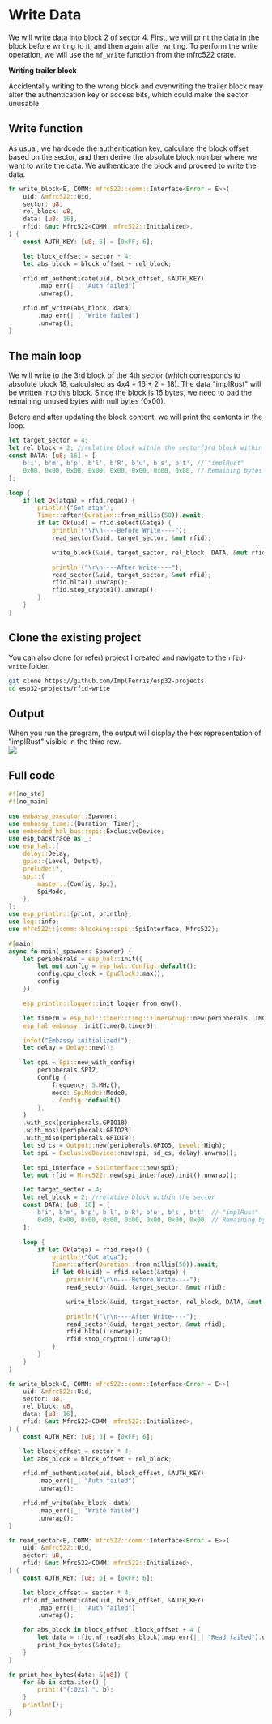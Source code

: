 # Write Data

We will write data into block 2 of sector 4. First, we will print the data in the block before writing to it, and then again after writing. To perform the write operation, we will use the `mf_write` function from the mfrc522 crate.

<div class="alert-box alert-box-danger">
    <span class="icon"><i class="fa fa-flash"></i></span>
    <div class="alert-content">
        <b class="alert-title">Writing trailer block</b>
        <p>Accidentally writing to the wrong block and overwriting the trailer block may alter the authentication key or access bits, which could make the sector unusable.</p>
    </div>
</div>


## Write function

As usual, we hardcode the authentication key, calculate the block offset based on the sector, and then derive the absolute block number where we want to write the data. We authenticate the block and proceed to write the data.

```rust
fn write_block<E, COMM: mfrc522::comm::Interface<Error = E>>(
    uid: &mfrc522::Uid,
    sector: u8,
    rel_block: u8,
    data: [u8; 16],
    rfid: &mut Mfrc522<COMM, mfrc522::Initialized>,
) {
    const AUTH_KEY: [u8; 6] = [0xFF; 6];

    let block_offset = sector * 4;
    let abs_block = block_offset + rel_block;

    rfid.mf_authenticate(uid, block_offset, &AUTH_KEY)
        .map_err(|_| "Auth failed")
        .unwrap();

    rfid.mf_write(abs_block, data)
        .map_err(|_| "Write failed")
        .unwrap();
}
```

## The main loop
We will write to the 3rd block of the 4th sector (which corresponds to absolute block 18, calculated as 4x4 = 16 + 2 = 18). The data "implRust" will be written into this block. Since the block is 16 bytes, we need to pad the remaining unused bytes with null bytes (0x00).

Before and after updating the block content, we will print the contents in the loop.

```rust
let target_sector = 4;
let rel_block = 2; //relative block within the sector(3rd block within the sector)
const DATA: [u8; 16] = [
    b'i', b'm', b'p', b'l', b'R', b'u', b's', b't', // "implRust"
    0x00, 0x00, 0x00, 0x00, 0x00, 0x00, 0x00, 0x00, // Remaining bytes as 0x00
];

loop {
    if let Ok(atqa) = rfid.reqa() {
        println!("Got atqa");
        Timer::after(Duration::from_millis(50)).await;
        if let Ok(uid) = rfid.select(&atqa) {
            println!("\r\n----Before Write----");
            read_sector(&uid, target_sector, &mut rfid);

            write_block(&uid, target_sector, rel_block, DATA, &mut rfid);

            println!("\r\n----After Write----");
            read_sector(&uid, target_sector, &mut rfid);
            rfid.hlta().unwrap();
            rfid.stop_crypto1().unwrap();
        }
    }
}
```

## Clone the existing project
You can also clone (or refer) project I created and navigate to the `rfid-write` folder.

```sh
git clone https://github.com/ImplFerris/esp32-projects
cd esp32-projects/rfid-write
```

## Output
When you run the program, the output will display the hex representation of "implRust" visible in the third row.
<img style="display: block; margin: auto;" src="./images/rfid-write.png"/>

## Full code
```rust
#![no_std]
#![no_main]

use embassy_executor::Spawner;
use embassy_time::{Duration, Timer};
use embedded_hal_bus::spi::ExclusiveDevice;
use esp_backtrace as _;
use esp_hal::{
    delay::Delay,
    gpio::{Level, Output},
    prelude::*,
    spi::{
        master::{Config, Spi},
        SpiMode,
    },
};
use esp_println::{print, println};
use log::info;
use mfrc522::{comm::blocking::spi::SpiInterface, Mfrc522};

#[main]
async fn main(_spawner: Spawner) {
    let peripherals = esp_hal::init({
        let mut config = esp_hal::Config::default();
        config.cpu_clock = CpuClock::max();
        config
    });

    esp_println::logger::init_logger_from_env();

    let timer0 = esp_hal::timer::timg::TimerGroup::new(peripherals.TIMG1);
    esp_hal_embassy::init(timer0.timer0);

    info!("Embassy initialized!");
    let delay = Delay::new();

    let spi = Spi::new_with_config(
        peripherals.SPI2,
        Config {
            frequency: 5.MHz(),
            mode: SpiMode::Mode0,
            ..Config::default()
        },
    )
    .with_sck(peripherals.GPIO18)
    .with_mosi(peripherals.GPIO23)
    .with_miso(peripherals.GPIO19);
    let sd_cs = Output::new(peripherals.GPIO5, Level::High);
    let spi = ExclusiveDevice::new(spi, sd_cs, delay).unwrap();

    let spi_interface = SpiInterface::new(spi);
    let mut rfid = Mfrc522::new(spi_interface).init().unwrap();

    let target_sector = 4;
    let rel_block = 2; //relative block within the sector
    const DATA: [u8; 16] = [
        b'i', b'm', b'p', b'l', b'R', b'u', b's', b't', // "implRust"
        0x00, 0x00, 0x00, 0x00, 0x00, 0x00, 0x00, 0x00, // Remaining bytes as 0x00
    ];

    loop {
        if let Ok(atqa) = rfid.reqa() {
            println!("Got atqa");
            Timer::after(Duration::from_millis(50)).await;
            if let Ok(uid) = rfid.select(&atqa) {
                println!("\r\n----Before Write----");
                read_sector(&uid, target_sector, &mut rfid);

                write_block(&uid, target_sector, rel_block, DATA, &mut rfid);

                println!("\r\n----After Write----");
                read_sector(&uid, target_sector, &mut rfid);
                rfid.hlta().unwrap();
                rfid.stop_crypto1().unwrap();
            }
        }
    }
}

fn write_block<E, COMM: mfrc522::comm::Interface<Error = E>>(
    uid: &mfrc522::Uid,
    sector: u8,
    rel_block: u8,
    data: [u8; 16],
    rfid: &mut Mfrc522<COMM, mfrc522::Initialized>,
) {
    const AUTH_KEY: [u8; 6] = [0xFF; 6];

    let block_offset = sector * 4;
    let abs_block = block_offset + rel_block;

    rfid.mf_authenticate(uid, block_offset, &AUTH_KEY)
        .map_err(|_| "Auth failed")
        .unwrap();

    rfid.mf_write(abs_block, data)
        .map_err(|_| "Write failed")
        .unwrap();
}

fn read_sector<E, COMM: mfrc522::comm::Interface<Error = E>>(
    uid: &mfrc522::Uid,
    sector: u8,
    rfid: &mut Mfrc522<COMM, mfrc522::Initialized>,
) {
    const AUTH_KEY: [u8; 6] = [0xFF; 6];

    let block_offset = sector * 4;
    rfid.mf_authenticate(uid, block_offset, &AUTH_KEY)
        .map_err(|_| "Auth failed")
        .unwrap();

    for abs_block in block_offset..block_offset + 4 {
        let data = rfid.mf_read(abs_block).map_err(|_| "Read failed").unwrap();
        print_hex_bytes(&data);
    }
}

fn print_hex_bytes(data: &[u8]) {
    for &b in data.iter() {
        print!("{:02x} ", b);
    }
    println!();
}
```
